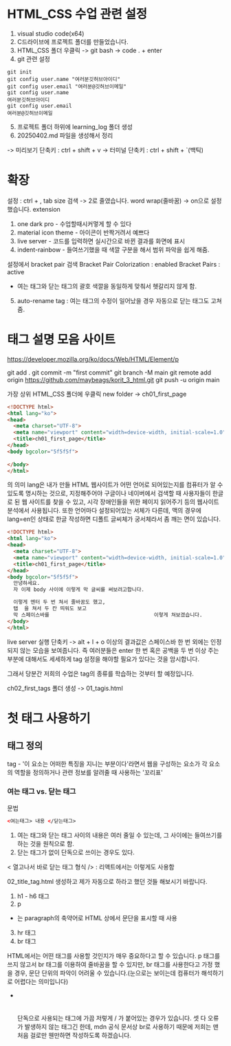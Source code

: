 # HTML_CSS 수업 관련 설정
1. visual studio code(x64)
2. C드라이브에 프로젝트 폴더를 만들었습니다.
3. HTML_CSS 폴더 우클릭 -> git bash -> code . + enter
4. git 관련 설정
```
git init
git config user.name "여러분깃허브아이디"
git config user.email "여러분@깃허브이메일"
git config user.name
여러분깃허브아이디
git config user.email
여러분@깃허브이메일
```
5. 프로젝트 폴더 하위에 learning_log 폴더 생성
6. 20250402.md 파일을 생성해서 정리

-> 미리보기 단축키 : ctrl + shift + v
-> 터미널 단축키 : ctrl + shift + `(백틱)

# 확장

설정 : ctrl + , 
tab size 검색 -> 2로 줄였습니다.
word wrap(줄바꿈) -> on으로 설정했습니다.
extension
1. one dark pro - 수업할때시커멓게 할 수 있다
2. material icon theme - 아이콘이 반짝거려서 예쁘다
3. live server - 코드를 입력하면 실시간으로 바뀐 결과를 화면에 표시
4. indent-rainbow - 들여쓰기했을 때 색깔 구분을 해서 범위 파악을 쉽게 해줌.

설정에서 bracket pair 검색 
Bracket Pair Colorization : enabled
Bracket Pairs : active
- 여는 태그와 닫는 태그의 괄호 색깔을 동일하게 맞춰서 헷갈리지 않게 함.
5. auto-rename tag : 여는 태그의 수정이 일어났을 경우 자동으로 닫는 태그도 고쳐줌.

# 태그 설명 모음 사이트
https://developer.mozilla.org/ko/docs/Web/HTML/Element/p

git add .
git commit -m "first commit"
git branch -M main
git remote add origin https://github.com/maybeags/korit_3_html.git
git push -u origin main


가장 상위 HTML_CSS 폴더에 우클릭 new folder -> ch01_first_page

```html
<!DOCTYPE html>
<html lang="ko">
<head>
  <meta charset="UTF-8">
  <meta name="viewport" content="width=device-width, initial-scale=1.0">
  <title>ch01_first_page</title>
</head>
<body bgcolor="5f5f5f">
  
</body>
</html>
```
<html lang="ko"> 의 의미
lang은 내가 만들 HTML 웹사이트가 어떤 언어로 되어있는지를 컴퓨터가 알 수 있도록 명시하는 것으로, 지정해주어야 구글이나 네이버에서 검색할 때 사용자들이 한글로 된 웹 사이트를 찾을 수 있고, 시각 장애인들을 위한 페이지 읽어주기 등의 웹사이트 분석에서 사용됩니다. 또한 언어마다 설정되어있는 서체가 다른데, 맥의 경우에 lang=en인 상태로 한글 작성하면 디폴트 글씨체가 궁서체라서 좀 깨는 면이 있습니다.

```html
<!DOCTYPE html>
<html lang="ko">
<head>
  <meta charset="UTF-8">
  <meta name="viewport" content="width=device-width, initial-scale=1.0">
  <title>ch01_first_page</title>
</head>
<body bgcolor="5f5f5f">
  안녕하세요.
  자 이제 body 사이에 이렇게 막 글씨를 써보려고합니다.

  이렇게 엔터 두 번 쳐서 줄바꿈도 했고,
  탭  을 쳐서 두 칸 띄워도 보고
  막 스페이스바를                                  이렇게 쳐보겠습니다.
</body>
</html>
```
live server 실행 단축키 -> alt + l + o
이상의 결과값은 스페이스바 한 번 외에는 인정되지 않는 모습을 보여줍니다.
즉 여러분들은 enter 한 번 혹은 공백을 두 번 이상 주는 부분에 대해서도 세세하게 tag 설정을 해야할 필요가 있다는 것을 암시합니다.

그래서 당분간 저희의 수업은 tag의 종류를 학습하는 것부터 할 예정입니다.

ch02_first_tags 폴더 생성 -> 01_tagis.html

# 첫 태그 사용하기
## 태그 정의
tag - '이 요소는 어떠한 특징을 지니는 부분이다'라면서 웹을 구성하는 요소가 각 요소의 역할을 정의하거나 관련 정보를 알려줄 때 사용하는 '꼬리표'

### 여는 태그 vs. 닫는 태그
문법
```html
<여는태그> 내용 </닫는태그>
```
1. 여는 태그와 닫는 태그 사이의 내용은 여러 줄일 수 있는데,
그 사이에는 들여쓰기를 하는 것을 원칙으로 함.
2. 닫는 태그가 없이 단독으로 쓰이는 경우도 있다.

< 열고나서 바로 닫는 태그 형식 /> : 리액트에서는 이렇게도 사용함

02_title_tag.html 생성하고
제가 자동으로 하라고 했던 것들 해보시기 바랍니다.

1. h1 - h6 태그 
2. p
  - <p>는 paragraph의 축약어로 HTML 상에서 문단을 표시할 때 사용
3. hr 태그
4. br 태그

HTML에서는 어떤 태그를 사용할 것인지가 매우 중요하다고 할 수 있습니다. p 태그를 쓰지 않고서 br 태그를 이용하여 줄바꿈을 할 수 있지만, br 태그를 사용한다고 가정 했을 경우, 문단 단위의 파악이 어려울 수 있습니다.(눈으로는 보이는데 컴퓨터가 해석하기로 어렵다는 의미입니다)

* <br> <br/> <br />
  단독으로 사용되는 태그에 가끔 저렇게 / 가 붙어있는 경우가 있습니다. 셋 다 오류가 발생하지 않는 태그긴 한데, mdn 공식 문서상 br로 사용하기 때문에 저희는 맨 처음 걸로만 웬만하면 작성하도록 하겠습니다.
